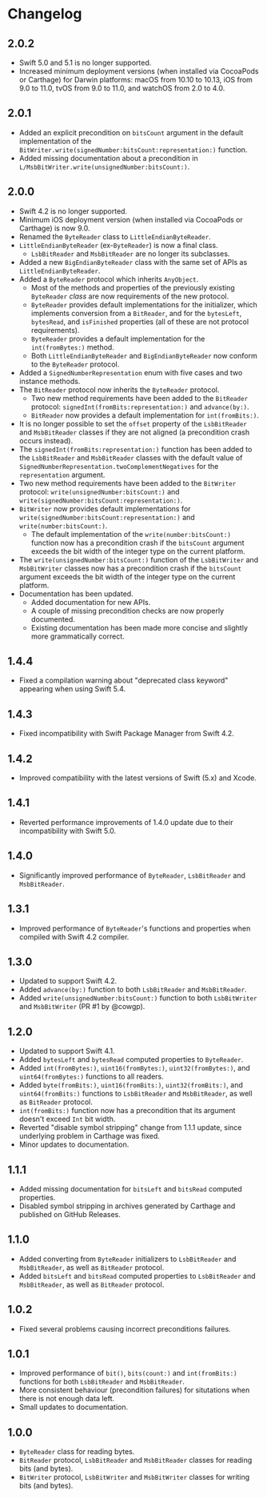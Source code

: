 # Changelog

## 2.0.2

- Swift 5.0 and 5.1 is no longer supported.
- Increased minimum deployment versions (when installed via CocoaPods or Carthage) for Darwin platforms: macOS from 10.10
to 10.13, iOS from 9.0 to 11.0, tvOS from 9.0 to 11.0, and watchOS from 2.0 to 4.0.

## 2.0.1

- Added an explicit precondition on `bitsCount` argument in the default implementation of the
`BitWriter.write(signedNumber:bitsCount:representation:)` function.
- Added missing documentation about a precondition in `L/MsbBitWriter.write(unsignedNumber:bitsCount:)`.

## 2.0.0

- Swift 4.2 is no longer supported.
- Minimum iOS deployment version (when installed via CocoaPods or Carthage) is now 9.0.
- Renamed the `ByteReader` class to `LittleEndianByteReader`.
- `LittleEndianByteReader` (ex-`ByteReader`) is now a final class.
  - `LsbBitReader` and `MsbBitReader` are no longer its subclasses.
- Added a new `BigEndianByteReader` class with the same set of APIs as `LittleEndianByteReader`.
- Added a `ByteReader` protocol which inherits `AnyObject`.
  - Most of the methods and properties of the previously existing `ByteReader` _class_ are now requirements of the new
  protocol.
  - `ByteReader` provides default implementations for the initializer, which implements conversion from a `BitReader`,
  and for the `bytesLeft`, `bytesRead`, and `isFinished` properties (all of these are not protocol requirements).
  - `ByteReader` provides a default implementation for the `int(fromBytes:)` method.
  - Both `LittleEndianByteReader` and `BigEndianByteReader` now conform to the `ByteReader` protocol.
- Added a `SignedNumberRepresentation` enum with five cases and two instance methods.
- The `BitReader` protocol now inherits the `ByteReader` protocol.
  - Two new method requirements have been added to the `BitReader` protocol: `signedInt(fromBits:representation:)` and
  `advance(by:)`.
  - `BitReader` now provides a default implementation for `int(fromBits:)`.
- It is no longer possible to set the `offset` property of the `LsbBitReader` and `MsbBitReader` classes if they are not
aligned (a precondition crash occurs instead).
- The `signedInt(fromBits:representation:)` function has been added to the `LsbBitReader` and `MsbBitReader` classes
with the default value of `SignedNumberRepresentation.twoComplementNegatives` for the `representation` argument.
- Two new method requirements have been added to the `BitWriter` protocol: `write(unsignedNumber:bitsCount:)` and
`write(signedNumber:bitsCount:representation:)`.
- `BitWriter` now provides default implementations for `write(signedNumber:bitsCount:representation:)` and
`write(number:bitsCount:)`.
  - The default implementation of the `write(number:bitsCount:)` function now has a precondition crash if the `bitsCount`
  argument exceeds the bit width of the integer type on the current platform.
- The `write(unsignedNumber:bitsCount:)` function of the `LsbBitWriter` and `MsbBitWriter` classes now has a
precondition crash if the `bitsCount` argument exceeds the bit width of the integer type on the current platform.
- Documentation has been updated.
  - Added documentation for new APIs.
  - A couple of missing precondition checks are now properly documented.
  - Existing documentation has been made more concise and slightly more grammatically correct.

## 1.4.4

- Fixed a compilation warning about "deprecated class keyword" appearing when using Swift 5.4.

## 1.4.3

- Fixed incompatibility with Swift Package Manager from Swift 4.2.

## 1.4.2

- Improved compatibility with the latest versions of Swift (5.x) and Xcode.

## 1.4.1

- Reverted performance improvements of 1.4.0 update due to their incompatibility with Swift 5.0.

## 1.4.0

- Significantly improved performance of `ByteReader`, `LsbBitReader` and `MsbBitReader`.

## 1.3.1

- Improved performance of `ByteReader`'s functions and properties when compiled with Swift 4.2 compiler.

## 1.3.0

- Updated to support Swift 4.2.
- Added `advance(by:)` function to both `LsbBitReader` and `MsbBitReader`.
- Added `write(unsignedNumber:bitsCount:)` function to both `LsbBitWriter` and `MsbBitWriter` (PR #1 by @cowgp).

## 1.2.0

- Updated to support Swift 4.1.
- Added `bytesLeft` and `bytesRead` computed properties to `ByteReader`.
- Added `int(fromBytes:)`, `uint16(fromBytes:)`, `uint32(fromBytes:)`, and `uint64(fromBytes:)` functions to all readers.
- Added `byte(fromBits:)`, `uint16(fromBits:)`, `uint32(fromBits:)`, and `uint64(fromBits:)` functions to `LsbBitReader`
  and `MsbBitReader`, as well as `BitReader` protocol.
- `int(fromBits:)` function now has a precondition that its argument doesn't exceed `Int` bit width.
- Reverted "disable symbol stripping" change from 1.1.1 update, since underlying problem in Carthage was fixed.
- Minor updates to documentation.

## 1.1.1

- Added missing documentation for `bitsLeft` and `bitsRead` computed properties.
- Disabled symbol stripping in archives generated by Carthage and published on GitHub Releases.

## 1.1.0

- Added converting from `ByteReader` initializers to `LsbBitReader` and `MsbBitReader`, as well as `BitReader` protocol.
- Added `bitsLeft` and `bitsRead` computed properties to `LsbBitReader` and `MsbBitReader`, as well as `BitReader`
  protocol.

## 1.0.2

- Fixed several problems causing incorrect preconditions failures.

## 1.0.1

- Improved performance of `bit()`, `bits(count:)` and `int(fromBits:)` functions for both `LsbBitReader` and `MsbBitReader`.
- More consistent behaviour (precondition failures) for situtations when there is not enough data left.
- Small updates to documentation.

## 1.0.0

- `ByteReader` class for reading bytes.
- `BitReader` protocol, `LsbBitReader` and `MsbBitReader` classes for reading bits (and bytes).
- `BitWriter` protocol, `LsbBitWriter` and `MsbBitWriter` classes for writing bits (and bytes).
